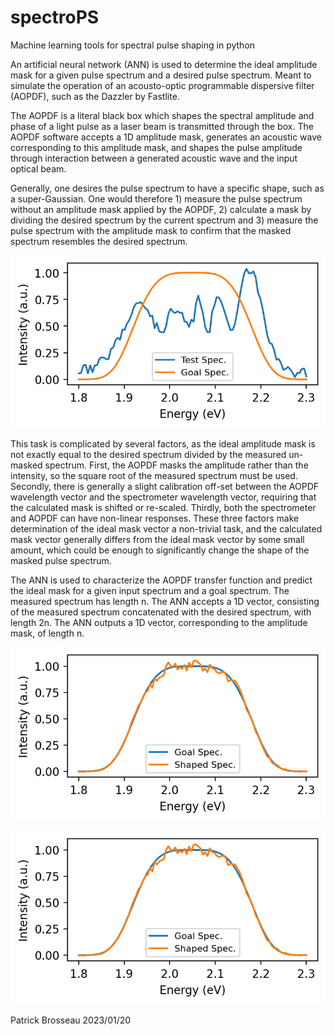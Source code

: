 # spectroPS
Machine learning tools for spectral pulse shaping in python

An artificial neural network (ANN) is used to determine the ideal amplitude mask for a given pulse spectrum and a desired pulse 
spectrum. Meant to simulate the operation of an acousto-optic programmable dispersive filter (AOPDF), such as the Dazzler by Fastlite.

The AOPDF is a literal black box which shapes the spectral amplitude and phase of a light pulse as a laser beam is transmitted
through the box. The AOPDF software accepts a 1D amplitude mask, generates an acoustic wave corresponding to this amplitude mask,
and shapes the pulse amplitude through interaction between a generated acoustic wave and the input optical beam.

Generally, one desires the pulse spectrum to have a specific shape, such as a super-Gaussian. One would therefore 1) measure the
pulse spectrum without an amplitude mask applied by the AOPDF, 2) calculate a mask by dividing the desired spectrum by the 
current spectrum and 3) measure the pulse spectrum with the amplitude mask to confirm that the masked spectrum resembles the
desired spectrum.

![alt text](https://github.com/pbrosseau/spectroPS/blob/main/spectroPS_test_goal.png?raw=true)

This task is complicated by several factors, as the ideal amplitude mask is not exactly equal to the desired spectrum divided by
the measured un-masked spectrum. First, the AOPDF masks the amplitude rather than the intensity, so the square root of the measured 
spectrum must be used. Secondly, there is generally a slight calibration off-set between the AOPDF wavelength vector and the
spectrometer wavelength vector, requiring that the calculated mask is shifted or re-scaled. Thirdly, both the spectrometer and AOPDF can
have non-linear responses. These three factors make determination of the ideal mask vector a non-trivial task, and the calculated
mask vector generally differs from the ideal mask vector by some small amount, which could be enough to significantly change the
shape of the masked pulse spectrum.

The ANN is used to characterize the AOPDF transfer function and predict the ideal mask for a given input spectrum and a goal spectrum.
The measured spectrum has length n. The ANN accepts a 1D vector, consisting of the measured spectrum concatenated with the desired spectrum, 
with length 2n. The ANN outputs a 1D vector, corresponding to the amplitude mask, of length n.

![alt text](https://github.com/pbrosseau/spectroPS/blob/main/spectroPS_predicted_goal.png?raw=true)

![alt text](https://github.com/pbrosseau/spectroPS/blob/main/spectroPS_predicted_goal.png?raw=true)

Patrick Brosseau 2023/01/20
